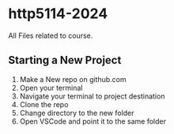 # http5114-2024

All Files related to course.

## Starting a New Project

1. Make a New repo on github.com
2. Open your terminal
3. Navigate your terminal to project destination
4. Clone the repo
5. Change directory to the new folder
6. Open VSCode and point it to the same folder